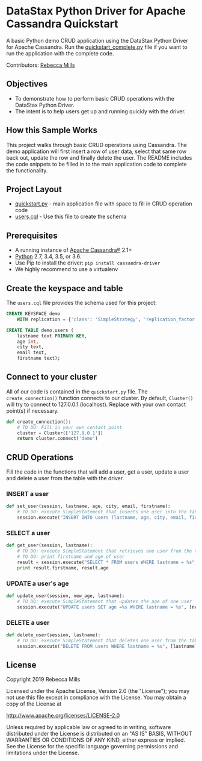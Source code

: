 # DataStax Python Driver for Apache Cassandra Quickstart

A basic Python demo CRUD application using the DataStax Python Driver for Apache Cassandra. 
Run the [quickstart_complete.py](quickstart_complete.py) file if you want to run the application with the complete code.

Contributors: [Rebecca Mills](https://github.com/beccam)

## Objectives

* To demonstrate how to perform basic CRUD operations with the DataStax Python Driver.
* The intent is to help users get up and running quickly with the driver. 

## How this Sample Works
This project walks through basic CRUD operations using Cassandra. The demo application will first insert a row of user data, select that same row back out, update the row and finally delete the user. The README includes the code snippets to be filled in to the main application code to complete the functionality.

## Project Layout

* [quickstart.py](quickstart.py) - main application file with space to fill in CRUD operation code
* [users.cql](users.cql) - Use this file to create the schema 

## Prerequisites
  * A running instance of [Apache Cassandra®](http://cassandra.apache.org/download/) 2.1+
  * [Python](https://www.python.org/downloads/) 2.7, 3.4, 3.5, or 3.6.
  * Use Pip to install the driver: `pip install cassandra-driver`
  * We highly recommend to use a virtualenv
  
  ## Create the keyspace and table
The `users.cql` file provides the schema used for this project:

```sql
CREATE KEYSPACE demo
    WITH replication = {'class': 'SimpleStrategy', 'replication_factor': '1'};

CREATE TABLE demo.users (
    lastname text PRIMARY KEY,
    age int,
    city text,
    email text,
    firstname text);
```

## Connect to your cluster

All of our code is contained in the `quickstart.py` file. 
The `create_connection()` function connects to our cluster.
By default, `Cluster()` will try to connect to 127.0.0.1 (localhost). Replace with your own contact point(s) if necessary.

```python
def create_connection():
    # TO DO: Fill in your own contact point
    cluster = Cluster(['127.0.0.1'])
    return cluster.connect('demo')
```

## CRUD Operations
Fill the code in the functions that will add a user, get a user, update a user and delete a user from the table with the driver.

### INSERT a user
```python
def set_user(session, lastname, age, city, email, firstname):
    # TO DO: execute SimpleStatement that inserts one user into the table
    session.execute("INSERT INTO users (lastname, age, city, email, firstname) VALUES (%s,%s,%s,%s,%s)", [lastname, age, city, email, firstname])
```
### SELECT a user
```python
def get_user(session, lastname):
    # TO DO: execute SimpleStatement that retrieves one user from the table
    # TO DO: print firstname and age of user
    result = session.execute("SELECT * FROM users WHERE lastname = %s", [lastname]).one()
    print result.firstname, result.age
```

### UPDATE a user's age
```python
def update_user(session, new_age, lastname):
    # TO DO: execute SimpleStatement that updates the age of one user
    session.execute("UPDATE users SET age =%s WHERE lastname = %s", [new_age, lastname])
```   

### DELETE a user
```python
def delete_user(session, lastname):
    # TO DO: execute SimpleStatement that deletes one user from the table
    session.execute("DELETE FROM users WHERE lastname = %s", [lastname])
```
 ## License
Copyright 2019 Rebecca Mills

Licensed under the Apache License, Version 2.0 (the "License");
you may not use this file except in compliance with the License.
You may obtain a copy of the License at

http://www.apache.org/licenses/LICENSE-2.0

Unless required by applicable law or agreed to in writing, software
distributed under the License is distributed on an "AS IS" BASIS,
WITHOUT WARRANTIES OR CONDITIONS OF ANY KIND, either express or implied.
See the License for the specific language governing permissions and
limitations under the License.   

